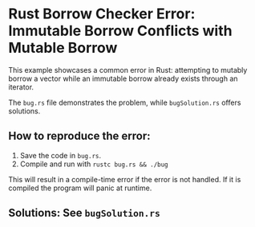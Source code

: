 # Rust Borrow Checker Error: Immutable Borrow Conflicts with Mutable Borrow

This example showcases a common error in Rust: attempting to mutably borrow a vector while an immutable borrow already exists through an iterator.

The `bug.rs` file demonstrates the problem, while `bugSolution.rs` offers solutions.

## How to reproduce the error:
1. Save the code in `bug.rs`.
2. Compile and run with `rustc bug.rs && ./bug`

This will result in a compile-time error if the error is not handled. If it is compiled the program will panic at runtime. 

## Solutions:  See `bugSolution.rs`